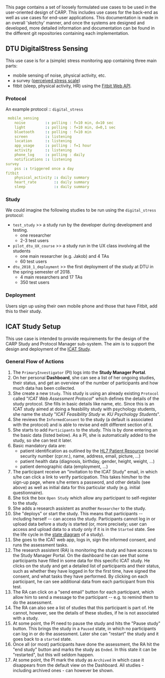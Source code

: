 This page contains a set of loosely formulated use cases to be used in the user-oriented design of CARP. This includes use cases for the back-end as well as use cases for end-user applications. This documentation is made in an overall 'sketchy' manner, and once the systems are designed and developed, more detailed information and documentation can be found in the different git repositories containing each implementation.

## DTU DigitalStress Sensing

This use case is for a (simple) stress monitoring app containing three main parts:

* mobile sensing of noise, physical activity, etc.
* a survey ([perceived stress scale](http://www.mindgarden.com/documents/PerceivedStressScale.pdf))
* fitbit (sleep, physical activity, HR) using the [Fitbit Web API](https://dev.fitbit.com/build/reference/web-api/).

### Protocol
An example protocol :: `digital_stress`

```yaml
 mobile_sensing
    noise         :: polling : f=10 min, d=10 sec
    light         :: polling : f=10 min, d=0,1 sec
    bluetooth     :: polling : f=10 min
    screen        :: listening        
    location      :: listening        
    app_usage     :: polling : f=1 hour
    activity      :: listening     
    phone_log     :: polling : daily
    notifications :: listening        
survey
    pss :: triggered once a day
fitbit
    physical_activity :: daily summary
    heart_rate        :: daily summary
    sleep             :: daily summary
```

### Study

We could imagine the following studies to be run using the `digital_stress` protocol:

* `test_study` >> a study run by the developer during development and testing.
   * one researcher 
   * 2-3 test users
* `pilot_dtu_UX_course` >> a study run in the UX class involving all the students
   * one main researcher (e.g. Jakob) and 4 TAs
   * 60 test users 
* `dtu_2018_1_deployment` >> the first deployment of the study at DTU in the spring semester of 2018.
   * 4 main researchers and 17 TAs
   * 350 test users 

### Deployment

Users sign up using their own mobile phone and those that have Fitbit, add this to their study.






## ICAT Study Setup

This use case is intended to provide requirements for the design of the CARP Study and Protocol Manager sub-system. The aim is to support the design and deployment of the [ICAT Study](http://www.cachet.dk/research/PhD-Projects/Computer-and-Smartphone-based-Assessment-of-Cognitive-Functioning-in-Affective-Disorders-in-Young-Pe).

### General Flow of Actions

1. The `PrimaryInvestigator` (PI) logs into the **Study Manager Portal**.
2. On her personal **Dashboard**, she can see a list of her ongoing studies, their status, and get an overview of the number of participants and how much data has been collected.
3. She create a new `Study`. This study is using an already existing `Protocol` called "_ICAT Web Assessment Protocol_" which defines the details of the study protocol. She fills in basic details like name, etc. Since this is an ICAT study aimed at doing a feasbility study with psychology students, she name the study "_ICAT Feasibility Study w. KU Psychology Students_".
4. She reviews the `InformedConsent` to the study (a default is associated with the protocol) and is able to revise and edit different section of it.
4. She starts to add `Participants` to the study. This is by done entering an the basic data (listed below). As a PI, she is automatically added to the study, so she can test it later.
4. Basic mandatory data are:
    * patient identification as outlined by the [HL7 Patient Resource](https://www.hl7.org/fhir/patient.html) (social security number (cpr.nr.), name, address, email, picture, ...)
    * patient health data (diagnosis, birthday, gender, height, weight, ...)
    * patient demographic data (employment, ...)
4. The participant receive an "invitation to the ICAT Study" email, in which s/he can click a link to verify participation. This takes him/her to the sign-up page, where s/he enters a password, and other details (see above) as well as initial data for this particular study (e.g. initial questionnaire).
4. She tick the box `Open Study` which allow any participant to self-register to the study.
5. She adds a research assistent as another `Researcher` to the study.
6. She "deploys" or start the study. This means that participants -- including herself -- can access the study. Participants cannot log in or upload data before a study is started (or, more precisely; user can access and upload data to a study only if it is in the `Started` state. See the life cycle in the [state diagram](https://github.com/cph-cachet/carp.protocols.core/wiki) of a study).
7. She goes to the ICAT web app, logs in, sign the informed consent, and runs the assessment tasks.
8. The research assistent (RA) is monitoring the study and have access to the Study Manager Portal. On the dashboard he can see that some participants have filled in some data for this specific ICAT study. He clicks on the study and get a detailed list of participants and their status, such as whether they have logged in for the first time, have signed the consent, and what tasks they have performed. By clicking on each participant, he can see additional data from each participant from this test.
9. The RA can click on a "send email" button for each participant, which allow him to send a message to the participant -- e.g. to remind them to do the assessment. 
10. The RA can also see a list of studies that this participant is part of. He cannot, however, see the details of these studies, if he is not associated with a study.
10. At some point, the PI need to pause the study and hits the "Pause study" button. This brings the study in a `Paused` state, in which no participants can log in or do the assessment. Later she can "restart" the study and it goes back to a `started` state.
10. Once all (or most) participants have done the assessment, the RA hit the "end study" button and marks the study as `Ended`. In this state it can be "restarted", but this will seldom happen. 
11. At some point, the PI mark the study as `Archived` in which case it disappears from the default view on the Dashboard. All studies - including archived ones - can however be shown.
